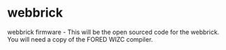 webbrick
========

webbrick firmware - This will be the open sourced code for the webbrick. You will need a copy of the FORED WIZC compiler.